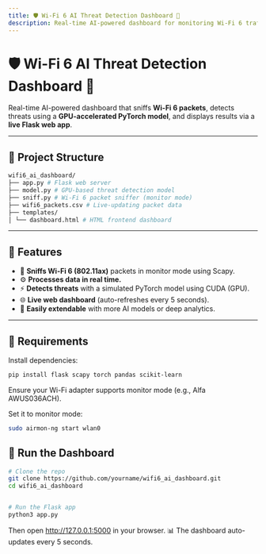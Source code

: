 ```yaml
---
title: 🛡️ Wi-Fi 6 AI Threat Detection Dashboard 🚀
description: Real-time AI-powered dashboard for monitoring Wi-Fi 6 traffic and detecting threats using GPU-accelerated AI.
---
```


# 🛡️ Wi-Fi 6 AI Threat Detection Dashboard 🚀

Real-time AI-powered dashboard that sniffs **Wi-Fi 6 packets**, detects threats using a **GPU-accelerated PyTorch model**, and displays results via a **live Flask web app**.

---

## 📁 Project Structure
```bash
wifi6_ai_dashboard/
├── app.py # Flask web server
├── model.py # GPU-based threat detection model
├── sniff.py # Wi-Fi 6 packet sniffer (monitor mode)
├── wifi6_packets.csv # Live-updating packet data
├── templates/
│ └── dashboard.html # HTML frontend dashboard
```

---

## 🧠 Features

- 📡 **Sniffs Wi-Fi 6 (802.11ax)** packets in monitor mode using Scapy.
- ⚙️ **Processes data in real time.**
- ⚡ **Detects threats** with a simulated PyTorch model using CUDA (GPU).
- 🌐 **Live web dashboard** (auto-refreshes every 5 seconds).
- 🎯 **Easily extendable** with more AI models or deep analytics.

---

## 🧰 Requirements

Install dependencies:

```bash
pip install flask scapy torch pandas scikit-learn
```
Ensure your Wi-Fi adapter supports monitor mode (e.g., Alfa AWUS036ACH).

Set it to monitor mode:

```bash
sudo airmon-ng start wlan0
```
## 🚀 Run the Dashboard
```bash
# Clone the repo
git clone https://github.com/yourname/wifi6_ai_dashboard.git
cd wifi6_ai_dashboard


# Run the Flask app
python3 app.py
```
Then open http://127.0.0.1:5000 in your browser.
📊 The dashboard auto-updates every 5 seconds.
